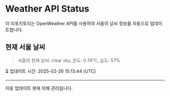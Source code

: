 
# Weather API Status

이 리포지토리는 OpenWeather API를 사용하여 서울의 날씨 정보를 자동으로 업데이트합니다.

## 현재 서울 날씨
> 서울의 현재 날씨: clear sky, 온도: 0.74°C, 습도: 57%

⏳ 업데이트 시간: 2025-02-26 15:13:44 (UTC)

---
자동 업데이트 봇에 의해 관리됩니다.
